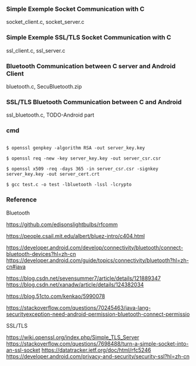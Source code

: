 ### Simple Exemple Socket Communication with C

socket_client.c, socket_server.c

### Simple Exemple SSL/TLS Socket Communication with C

ssl_client.c, ssl_server.c

### Bluetooth Communication between C server and Android Client

bluetooth.c, SecuBluetooth.zip

### SSL/TLS Bluetooth Communication between C and Android

ssl_bluetooth.c, TODO-Android part

### cmd

```console

$ openssl genpkey -algorithm RSA -out server_key.key

$ openssl req -new -key server_key.key -out server_csr.csr

$ openssl x509 -req -days 365 -in server_csr.csr -signkey server_key.key -out server_cert.crt

$ gcc test.c -o test -lbluetooth -lssl -lcrypto

```

### Reference

Bluetooth

https://github.com/edisonslightbulbs/rfcomm

https://people.csail.mit.edu/albert/bluez-intro/c404.html

https://developer.android.com/develop/connectivity/bluetooth/connect-bluetooth-devices?hl=zh-cn
https://developer.android.com/guide/topics/connectivity/bluetooth?hl=zh-cn#java

https://blog.csdn.net/sevensummer7/article/details/121889347
https://blog.csdn.net/xanadw/article/details/124382034

https://blog.51cto.com/kenkao/5990078


https://stackoverflow.com/questions/70245463/java-lang-securityexception-need-android-permission-bluetooth-connect-permissio


SSL/TLS

https://wiki.openssl.org/index.php/Simple_TLS_Server
https://stackoverflow.com/questions/7698488/turn-a-simple-socket-into-an-ssl-socket
https://datatracker.ietf.org/doc/html/rfc5246
https://developer.android.com/privacy-and-security/security-ssl?hl=zh-cn
